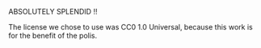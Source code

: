 ABSOLUTELY SPLENDID !!

The license we chose to use was CC0 1.0 Universal, because this work is for the benefit of the polis.
